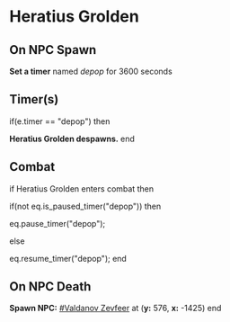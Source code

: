 # Heratius Grolden
## On NPC Spawn

**Set a timer** named *depop* for 3600 seconds
## Timer(s)

if(e.timer == "depop") then


**Heratius Grolden despawns.**
end

## Combat

if Heratius Grolden enters combat  then


if(not eq.is_paused_timer("depop")) then



eq.pause_timer("depop");


else


eq.resume_timer("depop");
end

## On NPC Death
   **Spawn NPC:**  [\#Valdanov Zevfeer](/npc/172014) at (**y:** 576, **x:** -1425)
end
